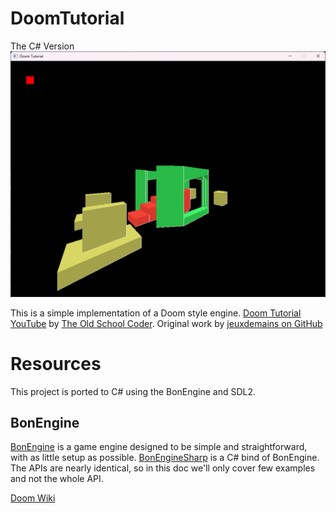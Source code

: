 # DoomTutorial
The C# Version
![a screenshot](screenshot.png)

This is a simple implementation of a Doom style engine.
[Doom Tutorial YouTube](https://www.youtube.com/watch?v=p7f9p9nDsmc) by [The Old School Coder](https://www.youtube.com/@TheOldSchoolCoder). Original work by [jeuxdemains on GitHub](https://github.com/jeuxdemains)


# Resources
This project is ported to C# using the BonEngine and SDL2.

## BonEngine
[BonEngine](https://github.com/RonenNess/BonEngine) is a game engine designed to be simple and straightforward, with as little setup as possible.
[BonEngineSharp](https://github.com/RonenNess/BonEngineSharp) is a C# bind of BonEngine. The APIs are nearly identical, so in this doc we'll only cover few examples and not the whole API.

[Doom Wiki](https://doomwiki.org/wiki/Main_Page)


